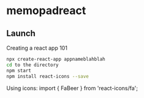 # memopadreact

## Launch

Creating a react app 101
```bash
npx create-react-app appnameblahblah
cd to the directory
npm start
npm install react-icons --save
```

Using icons:
import { FaBeer } from 'react-icons/fa';
